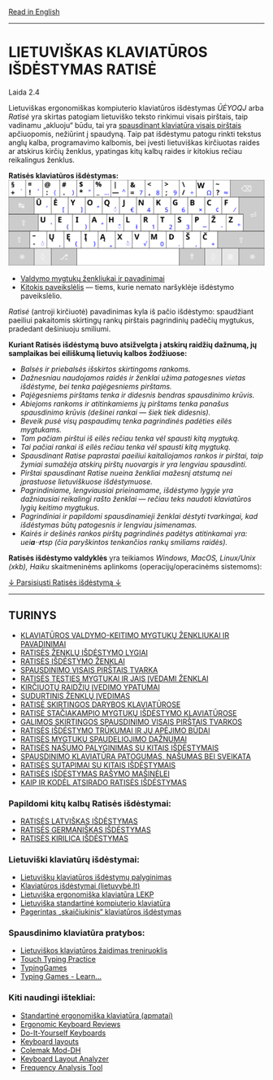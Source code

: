 [Read in English](README_eng.md)

-----------------------------------------------

# LIETUVIŠKAS KLAVIATŪROS IŠDĖSTYMAS RATISĖ

Laida 2.4

Lietuviškas ergonomiškas kompiuterio klaviatūros išdėstymas _ŪĖYOQJ_ arba _Ratìsė_ yra skirtas patogiam lietuviško teksto rinkimui visais pirštais, taip vadinamu „akluoju“ būdu, tai yra [spausdinant klaviatūra visais pirštais](docs/spausdinimo-visais-pirstais-tvarka.md) apčiuopomis, nežiūrint į spaudyną. Taip pat išdėstymu patogu rinkti tekstus anglų kalba, programavimo kalbomis, bei įvesti lietuviškas kirčiuotas raides ar atskirus kirčių ženklus, ypatingas kitų kalbų raides ir kitokius rečiau reikalingus ženklus.

__Ratisės klaviatūros išdėstymas:__
![Lietuviškas klaviatūros išdėstymas ŪĖYOQJ Ratisė](docs/images/kb-lt-ratise-iso.svg)

+ [Valdymo mygtukų ženkliukai ir pavadinimai](docs/klaviaturos-valdymo-mygtukai.md)
+ [Kitokis paveikslėlis](docs/images/lek_ratise_layout.png) — tiems, kurie nemato naršyklėje išdėstymo paveikslėlio.

_Ratìsė_ (antroji kirčiuotė) pavadinimas kyla iš pačio išdėstymo: spaudžiant paeiliui pakaitomis skirtingų rankų pirštais pagrindinių padėčių mygtukus, pradedant dešiniuoju smiliumi.

__Kuriant Ratisės išdėstymą buvo atsižvelgta į atskirų raidžių dažnumą, jų samplaikas bei eiliškumą lietuvių kalbos žodžiuose:__
+ _Balsės ir priebalsės išskirtos skirtingoms rankoms._
+ _Dažnesniau naudojamos raidės ir ženklai užima patogesnes vietas išdėstyme, bei tenka pajėgesniems pirštams._
+ _Pajėgesniems pirštams tenka ir didesnis bendras spausdinimo krūvis._
+ _Abiejoms rankoms ir atitinkamiems jų pirštams tenka panašus spausdinimo krūvis (dešinei rankai — šiek tiek didesnis)._
+ _Beveik pusė visų paspaudimų tenka pagrindinės padėties eilės mygtukams._
+ _Tam pačiam pirštui iš eilės rečiau tenka vėl spausti kitą mygtuką._
+ _Tai pačiai rankai iš eilės rečiau tenka vėl spausti kitą mygtuką._
+ _Spausdinant Ratise paprastai paeiliui kaitaliojamos rankos ir pirštai, taip žymiai sumažėja atskirų pirštų nuovargis ir yra lengviau spausdinti._
+ _Pirštai spausdinant Ratise nueina ženkliai mažesnį atstumą nei įprastuose lietuviškuose išdėstymuose._
+ _Pagrindiniame, lengviausiai prieinamame, išdėstymo lygyje yra dažniausiai reikalingi rašto ženklai — rečiau teks naudoti klaviatūros lygių keitimo mygtukus._
+ _Pagrindiniai ir papildomi spausdinamieji ženklai dėstyti tvarkingai, kad išdėstymas būtų patogesnis ir lengviau įsimenamas._
+ _Kairės ir dešinės rankos pirštų pagrindinės padėtys atitinkamai yra: uei**a**··**r**tsp (čia paryškintos tenkančios rankų smiliams raidės)._

__Ratisės išdėstymo valdyklės__ yra teikiamos _Windows, MacOS, Linux/Unix (xkb), Haiku_ skaitmeninėms aplinkoms (operacijų/operacinėms sistemoms):

[↓ Parsisiųsti Ratisės išdėstymą ↓](https://github.com/albuck/Ratise-layout/zipball/master)

--------------------------------------------------------------------

## TURINYS
- [KLAVIATŪROS VALDYMO-KEITIMO MYGTUKŲ ŽENKLIUKAI IR PAVADINIMAI](docs/klaviaturos-valdymo-mygtukai.md)
- [RATISĖS ŽENKLŲ IŠDĖSTYMO LYGIAI](docs/ratises-isdestymo-lygiai.md)
- [RATISĖS IŠDĖSTYMO ŽENKLAI](docs/ratise-isdestymo-zenklai.md)
- [SPAUSDINIMO VISAIS PIRŠTAIS TVARKA](docs/spausdinimo-visais-pirstais-tvarka.md)
- [RATISĖS TĘSTIES MYGTUKAI IR JAIS ĮVEDAMI ŽENKLAI](docs/ratises-testies-mygtukai.md)
- [KIRČIUOTŲ RAIDŽIŲ ĮVEDIMO YPATUMAI](docs/kirciuotos-raides.md)
- [SUDURTINIS ŽENKLŲ ĮVEDIMAS](docs/sudurtinis-zenklu-ivedimas.md)
- [RATISĖ SKIRTINGOS DARYBOS KLAVIATŪROSE](docs/ratise-skirtingos-darybos-klaviaturose.md)
- [RATISĖ STAČIAKAMPIO MYGTUKŲ IŠDĖSTYMO KLAVIATŪROSE](docs/ratise-staciakampese-klaviaturose.md)
- [GALIMOS SKIRTINGOS SPAUSDINIMO VISAIS PIRŠTAIS TVARKOS](docs/skirtingos-spausdinimo-tvarkos.md)
- [RATISĖS IŠDĖSTYMO TRŪKUMAI IR JŲ APĖJIMO BŪDAI](docs/ratises-trukumu-apejimas.md)
- [RATISĖS MYGTUKŲ SPAUDELIOJIMO DAŽNUMAI](docs/mygtuku-spaudeliojimo-daznumai.md)
- [RATISĖS NAŠUMO PALYGINIMAS SU KITAIS IŠDĖSTYMAIS](docs/lt-isdestymu-palyginimas.md)
- [SPAUSDINIMO KLAVIATŪRA PATOGUMAS, NAŠUMAS BEI SVEIKATA](docs/spausdinimo-klaviatura-patogumas.md)
- [RATISĖS SUTAPIMAI SU KITAIS IŠDĖSTYMAIS](docs/sutapimai.md)
- [RATISĖS IŠDĖSTYMAS RAŠYMO MAŠINĖLEI](docs/ratise-spausdykle.md)
- [KAIP IR KODĖL ATSIRADO RATISĖS IŠDĖSTYMAS](docs/kaip-atsirado-ratise-isdestymas.md)

### Papildomi kitų kalbų Ratisės išdėstymai:
- [RATISĖS LATVIŠKAS IŠDĖSTYMAS](docs/ratise-latvian.md)
- [RATISĖS GERMANIŠKAS IŠDĖSTYMAS](docs/ratise-germanic.md)
- [RATISĖS KIRILICA IŠDĖSTYMAS](docs/ratise-kirilica.md)

### Lietuviški klaviatūrų išdėstymai:
- [Lietuviškų klaviatūros išdėstymų palyginimas](https://albuck.github.io/lithuanian-keyboard-layouts/)
- [Klaviatūros išdėstymai (lietuvybė.lt)](http://lietuvybė.lt/standartai/klaviat%C5%ABros-i%C5%A1d%C4%97stymai/)
- [Lietuviška ergonomiška klaviatūra LEKP](https://lekp.info/)
- [Lietuviška standartinė kompiuterio klaviatūra](http://www.ims.mii.lt/klav/)
- [Pagerintas „skaičiukinis“ klaviatūros išdėstymas](https://rimas.kudelis.lt/numeric/)

### Spausdinimo klaviatūra pratybos:
- [Lietuviškos klaviatūros žaidimas treniruoklis](https://www.lietutis.lt/)
- [Touch Typing Practice](https://www.typingstudy.com/)
- [TypingGames](https://www.typinggames.zone/)
- [Typing Games - Learn...](https://www.typing.com/student/games)

### Kiti naudingi ištekliai:
- [Standartinė ergonomiška klaviatūra (apmatai)](https://albuck.github.io/SEL-keyboard/SKAITYK.html)
- [Ergonomic Keyboard Reviews](http://xahlee.info/kbd/ergonomic_keyboards_index.html)
- [Do-It-Yourself Keyboards](http://xahlee.info/kbd/diy_keyboards_index.html)
- [Keyboard layouts](https://deskthority.net/wiki/Keyboard_layouts)
- [Colemak Mod-DH](https://colemakmods.github.io/mod-dh/)
- [Keyboard Layout Analyzer](http://patorjk.com/keyboard-layout-analyzer/#/main)
- [Frequency Analysis Tool](https://www.dcode.fr/frequency-analysis)
